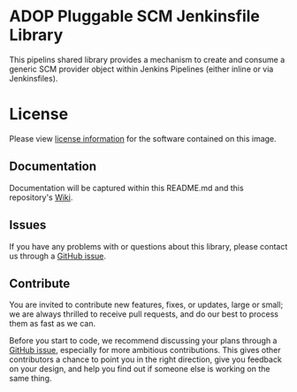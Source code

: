 # ADOP Pluggable SCM Jenkinsfile Library

This pipelins shared library provides a mechanism to create and consume a generic SCM provider object within Jenkins Pipelines (either inline or via Jenkinsfiles).

# License
Please view [license information](LICENSE.md) for the software contained on this image.

## Documentation
Documentation will be captured within this README.md and this repository's [Wiki](https://github.com/Accenture/adop-pluggable-scm-jenkinsfile/wiki).

## Issues
If you have any problems with or questions about this library, please contact us through a [GitHub issue](https://github.com/Accenture/adop-pluggable-scm-jenkinsfile/issues).

## Contribute
You are invited to contribute new features, fixes, or updates, large or small; we are always thrilled to receive pull requests, and do our best to process them as fast as we can.

Before you start to code, we recommend discussing your plans through a [GitHub issue](https://github.com/Accenture/adop-pluggable-scm-jenkinsfile/issues), especially for more ambitious contributions. This gives other contributors a chance to point you in the right direction, give you feedback on your design, and help you find out if someone else is working on the same thing.